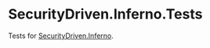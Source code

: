 # SecurityDriven.Inferno.Tests
Tests for [SecurityDriven.Inferno](https://github.com/sdrapkin/SecurityDriven.Inferno).
